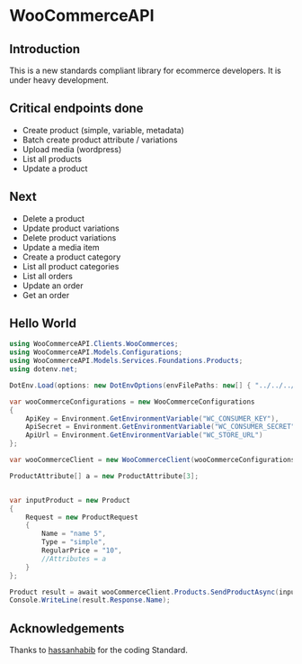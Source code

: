 # WooCommerceAPI

## Introduction

This is a new standards compliant library for ecommerce developers. It is under heavy development.

## Critical endpoints done

- Create product (simple, variable, metadata)
- Batch create product attribute / variations
- Upload media (wordpress)
- List all products
- Update a product

## Next

- Delete a product
- Update product variations
- Delete product variations
- Update a media item
- Create a product category
- List all product categories
- List all orders
- Update an order
- Get an order

## Hello World

```csharp
using WooCommerceAPI.Clients.WooCommerces;
using WooCommerceAPI.Models.Configurations;
using WooCommerceAPI.Models.Services.Foundations.Products;
using dotenv.net;

DotEnv.Load(options: new DotEnvOptions(envFilePaths: new[] { "../../../.env" }));

var wooCommerceConfigurations = new WooCommerceConfigurations
{
    ApiKey = Environment.GetEnvironmentVariable("WC_CONSUMER_KEY"),
    ApiSecret = Environment.GetEnvironmentVariable("WC_CONSUMER_SECRET"),
    ApiUrl = Environment.GetEnvironmentVariable("WC_STORE_URL")
};

var wooCommerceClient = new WooCommerceClient(wooCommerceConfigurations);

ProductAttribute[] a = new ProductAttribute[3];


var inputProduct = new Product
{
    Request = new ProductRequest
    {
        Name = "name 5",
        Type = "simple",
        RegularPrice = "10",
        //Attributes = a
    }
};

Product result = await wooCommerceClient.Products.SendProductAsync(inputProduct);
Console.WriteLine(result.Response.Name);
```


## Acknowledgements
Thanks to [hassanhabib](https://github.com/hassanhabib) for the coding Standard.
